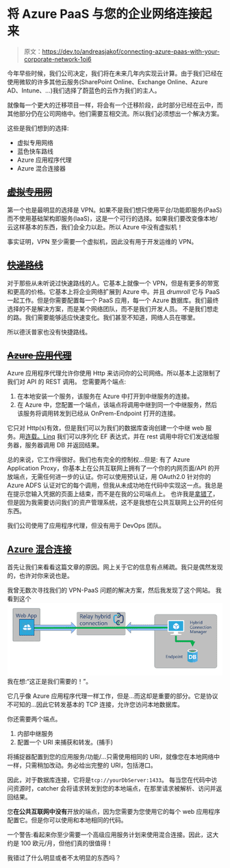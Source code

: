 # 将 Azure PaaS 与您的企业网络连接起来

> 原文：<https://dev.to/andreasjakof/connecting-azure-paas-with-your-corporate-network-1oi6>

今年早些时候，我们公司决定，我们将在未来几年内实现云计算。由于我们已经在使用微软的许多其他云服务(SharePoint Online、Exchange Online、Azure AD、Intune、...)我们选择了蔚蓝色的云作为我们的主人。

就像每一个更大的迁移项目一样，将会有一个迁移阶段，此时部分已经在云中，而其他部分仍在公司网络中。他们需要互相交流。所以我们必须想出一个解决方案。

这些是我们想到的选择:

*   虚拟专用网络
*   蓝色快车路线
*   Azure 应用程序代理
*   Azure 混合连接器

## ~~[虚拟专用网](https://social.msdn.microsoft.com/Forums/en-US/9b14af5a-9b67-49e7-94a5-793af88b50f7/azure-site-to-site-vpn-for-azure-paas-service?forum=WAVirtualMachinesVirtualNetwork)~~

第一个也是最明显的选择是 VPN。如果不是我们想只使用平台/功能即服务(PaaS)而不使用基础架构即服务(IaaS)，这是一个可行的选择。如果我们要改变像本地/云这样基本的东西，我们会全力以赴。所以 Azure 中没有虚拟机！

事实证明，VPN 至少需要一个虚拟机，因此没有用于开发运维的 VPN。

## ~~[快递路线](https://docs.microsoft.com/en-us/azure/expressroute/how-to-move-peering)~~

对于那些从未听说过快速路线的人。它基本上就像一个 VPN，但是有更多的带宽和更高的价格。它基本上将企业网络扩展到 Azure 中。并且 *drumroll* 它与 PaaS 一起工作。但是你需要配置每一个 PaaS 应用，每一个 Azure 数据库。我们最终选择的不是解决方案，而是某个网络团队，而不是我们开发人员。
不是我们想走的路。我们需要能够适应快速变化。我们甚至不知道，网络人员在哪里。

所以德沃普家也没有快捷路线。

## ~~[Azure 应用代理](https://docs.microsoft.com/en-us/azure/active-directory/manage-apps/application-proxy)~~

Azure 应用程序代理允许你使用 Http 来访问你的公司网络。所以基本上这限制了我们对 API 的 REST 调用。
您需要两个端点:

1.  在本地安装一个服务，该服务在 Azure 中打开到中继服务的连接。
2.  在 Azure 中，您配置一个端点，该端点将调用中继到同一个中继服务，然后该服务将调用转发到已经从 OnPrem-Endpoint 打开的连接。

它只对 Http(s)有效，但是我们可以为我们的数据库查询创建一个中继 web 服务。用[连载。Linq](https://www.nuget.org/packages/Serialize.Linq/) 我们可以序列化 EF 表达式，并在 rest 调用中将它们发送给服务器，服务器调用 DB 并返回结果。

总的来说，它工作得很好。我们也有完全的控制权...但是:
有了 Azure Application Proxy，你基本上在公共互联网上拥有了一个你的内网页面/API 的开放端点，无需任何进一步的认证。你可以使用预认证，用 OAuth2.0 针对你的 Azure ADFS 认证对它的每个调用，但我从未成功地在代码中实现这一点。我总是在提示您输入凭据的页面上结束，而不是在我的公司端点上。
也许我是[拿错了](https://www.engadget.com/2010/06/24/apple-responds-over-iphone-4-reception-issues-youre-holding-th)，但是因为我需要访问我们的资产管理系统，这不是我想在公共互联网上公开的任何东西。

我们公司使用了应用程序代理，但没有用于 DevOps 团队。

## [Azure 混合连接](https://docs.microsoft.com/en-us/azure/app-service/app-service-hybrid-connections)

首先让我们来看看这篇文章的原因。网上关于它的信息有点稀疏。我只是偶然发现的，也许对你来说也是。

我曾无数次寻找我们的 VPN-PaaS 问题的解决方案，然后我发现了这个网站。
我看到这个
[![Azure Hybrid connection to On Premise Database](img/79575261a51598449f9d06c640466c06.png)](https://res.cloudinary.com/practicaldev/image/fetch/s--FdTTDNIb--/c_limit%2Cf_auto%2Cfl_progressive%2Cq_auto%2Cw_880/https://docs.microsoft.com/en-us/azure/app-service/media/app-service-hybrid-connections/hybridconn-connectiondiagram.png) 
我在想:“这正是我们需要的！”。

它几乎像 Azure 应用程序代理一样工作，但是...而这却是重要的部分。它是协议不可知的...因此它转发基本的 TCP 连接，允许您访问本地数据库。

你还需要两个端点。

1.  内部中继服务
2.  配置一个 URI 来捕获和转发。(捕手)

将捕捉器配置到您的应用服务/功能/...只需使用相同的 URI，就像您在本地网络中一样，只需稍加改动。务必给出完整的 URI，包括港口。

因此，对于数据库连接，它将是`tcp://yourDbServer:1433`。
每当您在代码中访问资源时，catcher 会将请求转发到您的本地端点，在那里请求被解析、访问并返回结果。

您**在公共互联网中没有**开放的端点，因为您需要为您使用它的每个 web 应用程序配置它。但是你可以使用和本地相同的代码。

一个警告:看起来你至少需要一个高级应用服务计划来使用混合连接。因此，这大约是 100 欧元/月，但他们真的很值得！

我错过了什么明显或者不太明显的东西吗？